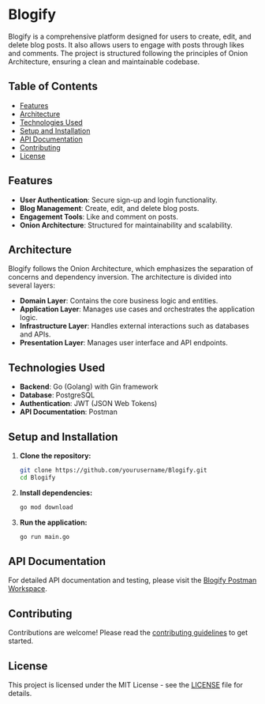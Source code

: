 # Blogify

Blogify is a comprehensive platform designed for users to create, edit, and delete blog posts. It also allows users to engage with posts through likes and comments. The project is structured following the principles of Onion Architecture, ensuring a clean and maintainable codebase.

## Table of Contents

- [Features](#features)
- [Architecture](#architecture)
- [Technologies Used](#technologies-used)
- [Setup and Installation](#setup-and-installation)
- [API Documentation](#api-documentation)
- [Contributing](#contributing)
- [License](#license)

## Features

- **User Authentication**: Secure sign-up and login functionality.
- **Blog Management**: Create, edit, and delete blog posts.
- **Engagement Tools**: Like and comment on posts.
- **Onion Architecture**: Structured for maintainability and scalability.

## Architecture

Blogify follows the Onion Architecture, which emphasizes the separation of concerns and dependency inversion. The architecture is divided into several layers:

- **Domain Layer**: Contains the core business logic and entities.
- **Application Layer**: Manages use cases and orchestrates the application logic.
- **Infrastructure Layer**: Handles external interactions such as databases and APIs.
- **Presentation Layer**: Manages user interface and API endpoints.

## Technologies Used

- **Backend**: Go (Golang) with Gin framework
- **Database**: PostgreSQL
- **Authentication**: JWT (JSON Web Tokens)
- **API Documentation**: Postman

## Setup and Installation

1. **Clone the repository:**
   ```bash
   git clone https://github.com/yourusername/Blogify.git 
   cd Blogify
2. **Install dependencies:**
   ```bash
   go mod download
3. **Run the application:**
   ```bash
   go run main.go
## API Documentation

For detailed API documentation and testing, please visit the [Blogify Postman Workspace](https://documenter.getpostman.com/view/27431083/2sA3dsmDY2).

## Contributing

Contributions are welcome! Please read the [contributing guidelines](CONTRIBUTING.md) to get started.

## License

This project is licensed under the MIT License - see the [LICENSE](LICENSE) file for details.
